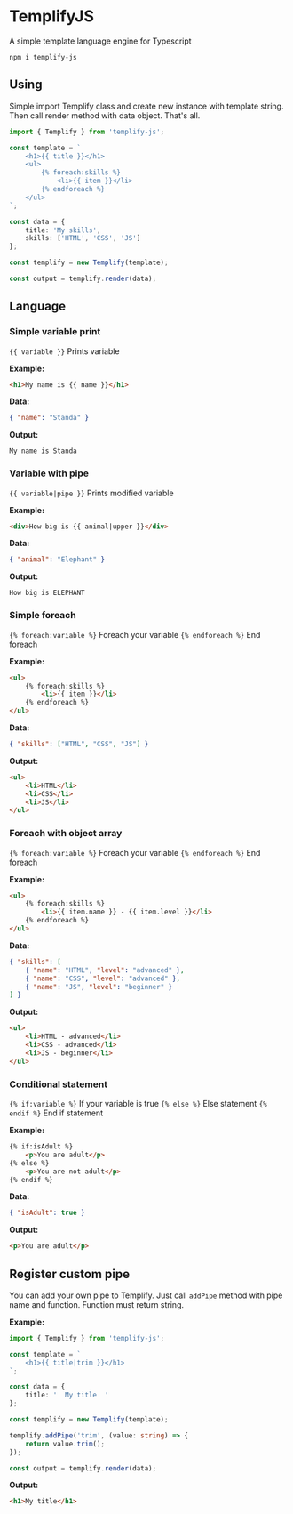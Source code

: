 # TemplifyJS
A simple template language engine for Typescript

```shell
npm i templify-js
```

## Using
Simple import Templify class and create new instance with template string. Then call render method with data object. That's all.

```typescript
import { Templify } from 'templify-js';

const template = `
	<h1>{{ title }}</h1>
	<ul>
		{% foreach:skills %}
			<li>{{ item }}</li>
		{% endforeach %}
	</ul>
`;

const data = {
	title: 'My skills',
	skills: ['HTML', 'CSS', 'JS']
};

const templify = new Templify(template);

const output = templify.render(data);
```

## Language

### Simple variable print
`{{ variable }}` Prints variable

**Example:**
```html
<h1>My name is {{ name }}</h1>
```
**Data:**
```json
{ "name": "Standa" }
```

**Output:**
```
My name is Standa
```
### Variable with pipe
`{{ variable|pipe }}` Prints modified variable

**Example:**
```html
<div>How big is {{ animal|upper }}</div>
```
**Data:**
```json
{ "animal": "Elephant" }
```

**Output:**
```
How big is ELEPHANT
```

### Simple foreach
`{% foreach:variable %}` Foreach your variable
`{% endforeach %}` End foreach

**Example:**
```html
<ul>
	{% foreach:skills %}
		<li>{{ item }}</li>
	{% endforeach %}
</ul>
```

**Data:**
```json
{ "skills": ["HTML", "CSS", "JS"] }
```

**Output:**
```html
<ul>
	<li>HTML</li>
	<li>CSS</li>
	<li>JS</li>
</ul>
```

### Foreach with object array
`{% foreach:variable %}` Foreach your variable
`{% endforeach %}` End foreach

**Example:**
```html
<ul>
	{% foreach:skills %}
		<li>{{ item.name }} - {{ item.level }}</li>
	{% endforeach %}
</ul>
```

**Data:**
```json
{ "skills": [
	{ "name": "HTML", "level": "advanced" },
	{ "name": "CSS", "level": "advanced" },
	{ "name": "JS", "level": "beginner" }
] }
```

**Output:**
```html
<ul>
	<li>HTML - advanced</li>
	<li>CSS - advanced</li>
	<li>JS - beginner</li>
</ul>
```

### Conditional statement
`{% if:variable %}` If your variable is true
`{% else %}` Else statement
`{% endif %}` End if statement

**Example:**
```html
{% if:isAdult %}
	<p>You are adult</p>
{% else %}
	<p>You are not adult</p>
{% endif %}
```

**Data:**
```json
{ "isAdult": true }
```

**Output:**
```html
<p>You are adult</p>
```
## Register custom pipe
You can add your own pipe to Templify. Just call `addPipe` method with pipe name and function. Function must return string.

**Example:**
```typescript
import { Templify } from 'templify-js';

const template = `
	<h1>{{ title|trim }}</h1>
`;

const data = {
	title: '  My title  '
};

const templify = new Templify(template);

templify.addPipe('trim', (value: string) => {
	return value.trim();
});

const output = templify.render(data);
```

**Output:**
```html
<h1>My title</h1>
```

